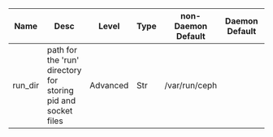 | Name | Desc | Level | Type | non-Daemon Default | Daemon Default | Min | Max | Valid Values | verbatim | See also | Flags | Services | Validator | Long Desc | Tags |
| --- | --- | --- | --- | --- | --- | --- | --- | --- | --- | --- | --- | --- | --- | --- | --- |
| <span id="SP_run_dir">run_dir</span> |  path for the 'run' directory for storing pid and socket files | Advanced | Str | /var/run/ceph |  |  |  |  |  | [[admin_socket](global/admin.md#SP_admin_socket)] | STARTUP | common |  |  |  |
